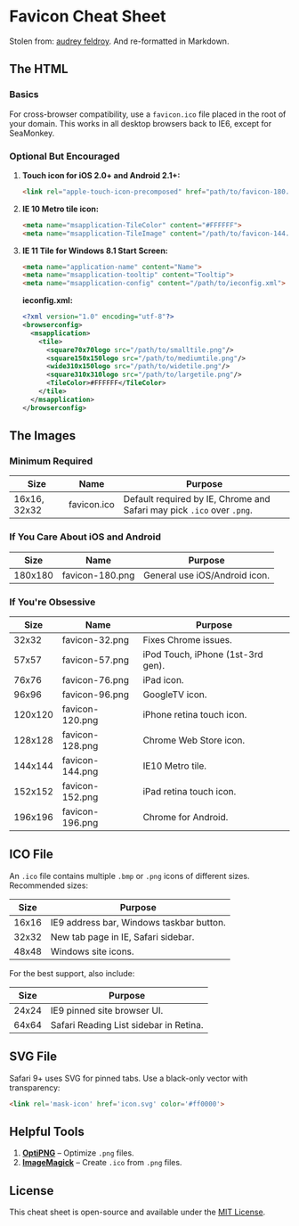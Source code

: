 # Favicon Cheat Sheet
Stolen from: [audrey feldroy](https://github.com/audreyfeldroy/favicon-cheat-sheet). And re-formatted in Markdown.

## The HTML

### Basics

For cross-browser compatibility, use a `favicon.ico` file placed in the root of your domain. This works in all desktop browsers back to IE6, except for SeaMonkey.

### Optional But Encouraged

1. **Touch icon for iOS 2.0+ and Android 2.1+:**
    ```html
    <link rel="apple-touch-icon-precomposed" href="path/to/favicon-180.png">
    ```
2. **IE 10 Metro tile icon:**
    ```html
    <meta name="msapplication-TileColor" content="#FFFFFF">
    <meta name="msapplication-TileImage" content="/path/to/favicon-144.png">
    ```
3. **IE 11 Tile for Windows 8.1 Start Screen:**
    ```html
    <meta name="application-name" content="Name">
    <meta name="msapplication-tooltip" content="Tooltip">
    <meta name="msapplication-config" content="/path/to/ieconfig.xml">
    ```
    **ieconfig.xml:**
    ```xml
    <?xml version="1.0" encoding="utf-8"?>
    <browserconfig>
      <msapplication>
        <tile>
          <square70x70logo src="/path/to/smalltile.png"/>
          <square150x150logo src="/path/to/mediumtile.png"/>
          <wide310x150logo src="/path/to/widetile.png"/>
          <square310x310logo src="/path/to/largetile.png"/>
          <TileColor>#FFFFFF</TileColor>
        </tile>
      </msapplication>
    </browserconfig>
    ```

## The Images

### Minimum Required

| Size       | Name            | Purpose                        |
|------------|----------------|--------------------------------|
| 16x16, 32x32 | favicon.ico    | Default required by IE, Chrome and Safari may pick `.ico` over `.png`. |

### If You Care About iOS and Android

| Size   | Name               | Purpose                            |
|--------|--------------------|------------------------------------|
| 180x180 | favicon-180.png   | General use iOS/Android icon.     |

### If You're Obsessive

| Size   | Name               | Purpose                            |
|--------|--------------------|------------------------------------|
| 32x32  | favicon-32.png     | Fixes Chrome issues.              |
| 57x57  | favicon-57.png     | iPod Touch, iPhone (1st-3rd gen). |
| 76x76  | favicon-76.png     | iPad icon.                        |
| 96x96  | favicon-96.png     | GoogleTV icon.                    |
| 120x120 | favicon-120.png   | iPhone retina touch icon.         |
| 128x128 | favicon-128.png   | Chrome Web Store icon.            |
| 144x144 | favicon-144.png   | IE10 Metro tile.                  |
| 152x152 | favicon-152.png   | iPad retina touch icon.           |
| 196x196 | favicon-196.png   | Chrome for Android.               |

## ICO File

An `.ico` file contains multiple `.bmp` or `.png` icons of different sizes. Recommended sizes:

| Size   | Purpose                                      |
|--------|----------------------------------------------|
| 16x16  | IE9 address bar, Windows taskbar button.   |
| 32x32  | New tab page in IE, Safari sidebar.         |
| 48x48  | Windows site icons.                         |

For the best support, also include:

| Size   | Purpose                                      |
|--------|----------------------------------------------|
| 24x24  | IE9 pinned site browser UI.                 |
| 64x64  | Safari Reading List sidebar in Retina.      |

## SVG File

Safari 9+ uses SVG for pinned tabs. Use a black-only vector with transparency:

```html
<link rel='mask-icon' href='icon.svg' color='#ff0000'>
```

## Helpful Tools

1. **[OptiPNG](http://optipng.sourceforge.net/)** – Optimize `.png` files.
2. **[ImageMagick](http://blog.mrubel.org/blog/2007/09/30/pngs-to-favicons/)** – Create `.ico` from `.png` files.

## License

This cheat sheet is open-source and available under the [MIT License](LICENSE).


